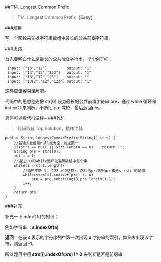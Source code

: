 ##T14. Longest Common Prefix
> T14. Longest Common Prefix【**Easy**】


###题目


写一个函数来查找字符串数组中最长的公共前缀字符串。


###思路

首先要明白什么是最长的公共前缀字符串，举个例子吧：

```
 input: ["13","12"]         output: "1"
 input: ["13","12","123"]   output: "1"
 input: ["13","12","23"]    output: ""
 input: ["1312","12","123"] output: "1"
```
这样应该容易理解吧~

代码中的思想是先把 str[0] 设为最长的公共前缀字符串 pre，通过 while 循环和 indexOf 来判断，不断把 pre 减短，最后返回pre。

具体可以看代码注释~
###代码

>代码取自 Top Solution，稍作注释

```
public String longestCommonPrefix(String[] strs) {
    //若输入数组是null或为空，则返回""
    if(strs == null || strs.length == 0)    return "";
    String pre = strs[0];
    int i = 1;
    //通过i++和while循环让遍历数组中每个串
    while(i < strs.length){
        //循环不断-1，（123->12这样），然后给pre直到pre串是strs[i]的前缀
        while(strs[i].indexOf(pre) != 0)
            pre = pre.substring(0,pre.length()-1);
        i++;
    }
    return pre;
}
```
###补充

补充一下indexOf()的知识：

例如字符串 ：**s.indexOf(a)**

**返回**：在该 **s** 表示的字符序列中第一次出现 **a** 字符串的索引，如果未出现该字符，则返回 -1。

所以题目中用 **strs[i].indexOf(pre) != 0** 来判断是否是前缀串